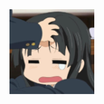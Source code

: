 <img width="150" height="150" src="https://raw.githubusercontent.com/honeyjuice/Clash_Loon_Configs/main/Avatar.jpg"/>
